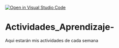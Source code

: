 [![Open in Visual Studio Code](https://classroom.github.com/assets/open-in-vscode-c66648af7eb3fe8bc4f294546bfd86ef473780cde1dea487d3c4ff354943c9ae.svg)](https://classroom.github.com/online_ide?assignment_repo_id=8498138&assignment_repo_type=AssignmentRepo)
# Actividades_Aprendizaje-
Aqui estarán mis actividades de cada semana
